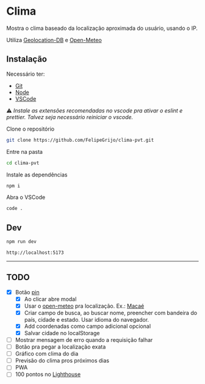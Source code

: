 # Clima

Mostra o clima baseado da localização aproximada do usuário, usando o IP.

Utiliza [Geolocation-DB](https://www.geolocation-db.com/) e [Open-Meteo](https://open-meteo.com/)

## Instalação

Necessário ter:

- [Git](https://git-scm.com/downloads/win)
- [Node](https://nodejs.org/en/download)
- [VSCode](https://code.visualstudio.com/download)

⚠️ _Instale as extensões recomendadas no vscode pra ativar o eslint e prettier. Talvez seja necessário reiniciar o vscode._

Clone o repositório

```sh
git clone https://github.com/FelipeGrijo/clima-pvt.git
```

Entre na pasta

```sh
cd clima-pvt
```

Instale as dependências

```sh
npm i
```

Abra o VSCode

```sh
code .
```

## Dev

```sh
npm run dev
```

```sh
http://localhost:5173
```

---

## TODO

- [x] Botão [pin](https://fonts.google.com/icons?icon.query=pin)
  - [x] Ao clicar abre modal
  - [x] Usar o [open-meteo](https://open-meteo.com/en/docs/geocoding-api#name=Maca%C3%A9) pra localização. Ex.: [Macaé](https://geocoding-api.open-meteo.com/v1/get?id=3458266)
  - [x] Criar campo de busca, ao buscar nome, preencher com bandeira do país, cidade e estado. Usar idioma do navegador.
  - [x] Add coordenadas como campo adicional opcional
  - [x] Salvar cidade no localStorage
- [ ] Mostrar mensagem de erro quando a requisição falhar
- [ ] Botão pra pegar a localização exata
- [ ] Gráfico com clima do dia
- [ ] Previsão do clima pros próximos dias
- [ ] PWA
- [ ] 100 pontos no [Lighthouse](https://developer.chrome.com/docs/lighthouse/overview?hl=pt-br)
